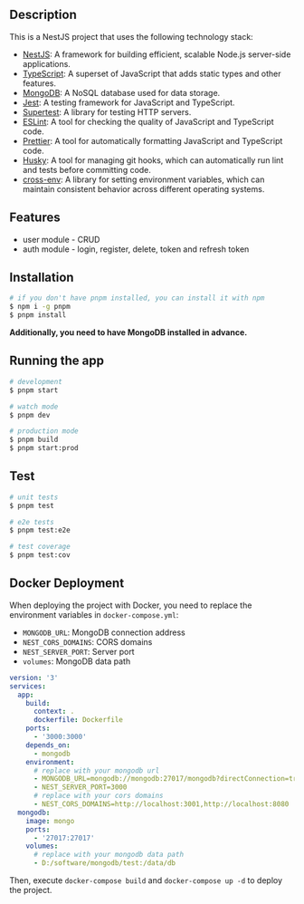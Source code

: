 ## Description

This is a NestJS project that uses the following technology stack:

- [NestJS](https://nestjs.com/): A framework for building efficient, scalable Node.js server-side applications.
- [TypeScript](https://www.typescriptlang.org/): A superset of JavaScript that adds static types and other features.
- [MongoDB](https://www.mongodb.com/): A NoSQL database used for data storage.
- [Jest](https://jestjs.io/): A testing framework for JavaScript and TypeScript.
- [Supertest](https://github.com/visionmedia/supertest): A library for testing HTTP servers.
- [ESLint](https://eslint.org/): A tool for checking the quality of JavaScript and TypeScript code.
- [Prettier](https://prettier.io/): A tool for automatically formatting JavaScript and TypeScript code.
- [Husky](https://typicode.github.io/husky/): A tool for managing git hooks, which can automatically run lint and tests before committing code.
- [cross-env](https://github.com/kentcdodds/cross-env): A library for setting environment variables, which can maintain consistent behavior across different operating systems.

## Features

- user module - CRUD
- auth module - login, register, delete, token and refresh token

## Installation

```bash
# if you don't have pnpm installed, you can install it with npm
$ npm i -g pnpm
$ pnpm install
```

**Additionally, you need to have MongoDB installed in advance.**

## Running the app

```bash
# development
$ pnpm start

# watch mode
$ pnpm dev

# production mode
$ pnpm build
$ pnpm start:prod
```

## Test

```bash
# unit tests
$ pnpm test

# e2e tests
$ pnpm test:e2e

# test coverage
$ pnpm test:cov
```

## Docker Deployment

When deploying the project with Docker, you need to replace the environment variables in `docker-compose.yml`:

- `MONGODB_URL`: MongoDB connection address
- `NEST_CORS_DOMAINS`: CORS domains
- `NEST_SERVER_PORT`: Server port
- `volumes`: MongoDB data path

```yml
version: '3'
services:
  app:
    build:
      context: .
      dockerfile: Dockerfile
    ports:
      - '3000:3000'
    depends_on:
      - mongodb
    environment:
      # replace with your mongodb url
      - MONGODB_URL=mongodb://mongodb:27017/mongodb?directConnection=true&serverSelectionTimeoutMS=2000&appName=mongosh+2.2.0
      - NEST_SERVER_PORT=3000
      # replace with your cors domains
      - NEST_CORS_DOMAINS=http://localhost:3001,http://localhost:8080
  mongodb:
    image: mongo
    ports:
      - '27017:27017'
    volumes:
      # replace with your mongodb data path
      - D:/software/mongodb/test:/data/db
```

Then, execute `docker-compose build` and `docker-compose up -d` to deploy the project.

